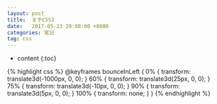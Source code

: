 ```yaml
---
layout: post
title:  关于CSS3
date:   2017-05-23 20:08:00 +0800
categories: 笔记
tag: css
---
```


* content
{:toc}

{% highlight css %}
@keyframes bounceInLeft {
  0% {
    transform: translate3d(-1000px, 0, 0);
  }
  60% {
    transform: translate3d(25px, 0, 0);
  }
  75% {
    transform: translate3d(-10px, 0, 0);
  }
  90% {
    transform: translate3d(5px, 0, 0);
  }
  100% {
    transform: none;
  }
}
{% endhighlight %}
